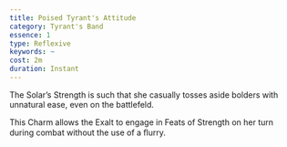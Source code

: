 ```yaml
---
title: Poised Tyrant's Attitude
category: Tyrant's Band
essence: 1
type: Reflexive
keywords: ~
cost: 2m
duration: Instant
---
```


The Solar’s Strength is such that she casually tosses aside bolders with unnatural ease, even on the battlefeld.

This Charm allows the Exalt to engage in Feats of Strength on her turn during combat without the use of a ﬂurry.
